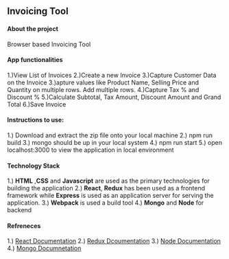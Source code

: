 ## Invoicing Tool
#### About the project
Browser based Invoicing Tool

#### App functionalities
1.)View List of Invoices
2.)Create a new Invoice
3.)Capture  Customer Data on the Invoice
3.)apture values like Product Name, Selling Price and Quantity on multiple rows. Add multiple rows.
4.)Capture Tax % and Discount %
5.)Calculate Subtotal, Tax Amount, Discount Amount and Grand Total
6.)Save Invoice

#### Instructions to use:
1.) Download and extract the zip file onto your local machine
2.) npm run build
3.) mongo should be up in your local system
4.) npm run start
5.) open localhost:3000 to view the application in local environment
	
#### Technology Stack
1.)  **HTML** ,**CSS**  and **Javascript** are used as  the primary technologies for building the application
2.) **React**, **Redux**  has been used as a frontend framework while **Express** is used as an application server for serving the application.
3.) **Webpack** is used a build tool
4.) **Mongo** and **Node** for backend

#### Refreneces
1.) [React Documentation](https://reactjs.org/docs/getting-started.html)
2.) [Redux Dcoumentation](https://redux.js.org/)
3.) [Node Documentation](https://nodejs.org/en/docs/)
4.) [Mongo Documnetation](https://docs.mongodb.com/)